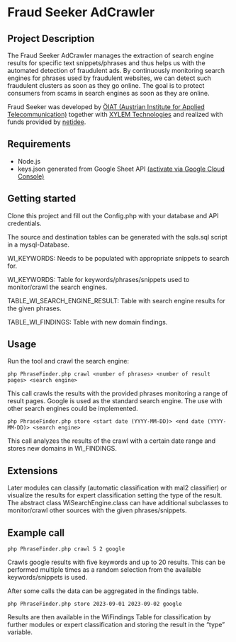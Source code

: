 # Fraud Seeker AdCrawler

## Project Description
The Fraud Seeker AdCrawler manages the extraction of search engine results for specific text snippets/phrases and thus helps us with the automated detection of fraudulent ads. By continuously monitoring search engines for phrases used by fraudulent websites, we can detect such fraudulent clusters as soon as they go online. The goal is to protect consumers from scams in search engines as soon as they are online.

Fraud Seeker was developed by [ÖIAT (Austrian Institute for Applied Telecommunication)](https://oiat.at/) together with [XYLEM Technologies](https://www.xylem-technologies.com/) and realized with funds provided by [netidee](https://www.netidee.at/).  

## Requirements
-	Node.js
-	keys.json generated from Google Sheet API [(activate via Google Cloud Console)](https://console.cloud.google.com)

## Getting started
Clone this project and fill out the Config.php with your database and API credentials. 

The source and destination tables can be generated with the sqls.sql script in a mysql-Database. 

WI_KEYWORDS: Needs to be populated with appropriate snippets to search for. 

WI_KEYWORDS: Table for keywords/phrases/snippets used to monitor/crawl the search engines. 

TABLE_WI_SEARCH_ENGINE_RESULT: Table with search engine results for the given phrases. 

TABLE_WI_FINDINGS: Table with new domain findings.

## Usage
Run the tool and crawl the search engine:
```
php PhraseFinder.php crawl <number of phrases> <number of result pages> <search engine>
```
     
This call crawls the results with the provided phrases monitoring a range of result pages. Google is used as the standard search engine. The use with other search engines could be implemented.    

```
php PhraseFinder.php store <start date (YYYY-MM-DD)> <end date (YYYY-MM-DD)> <search engine>
```
This call analyzes the results of the crawl with a certain date range and stores new domains in WI_FINDINGS.

## Extensions
Later modules can classify (automatic classification with mal2 classifier) or visualize the results for expert classification setting the type of the result. The abstract class WiSearchEngine.class can have additional subclasses to monitor/crawl other sources with the given phrases/snippets.

## Example call
```
php PhraseFinder.php crawl 5 2 google
```
Crawls google results with five keywords and up to 20 results.
This can be performed multiple times as a random selection from the available keywords/snippets is used.

After some calls the data can be aggregated in the findings table.
```
php PhraseFinder.php store 2023-09-01 2023-09-02 google 
```
Results are then available in the WiFindings Table for classification by further modules or expert classification and storing the result in the “type” variable.
